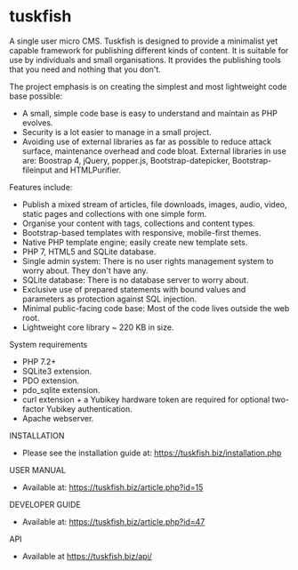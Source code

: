 # tuskfish

A single user micro CMS. Tuskfish is designed to provide a minimalist yet capable framework for
publishing different kinds of content. It is suitable for use by individuals and small
organisations. It provides the publishing tools that you need and nothing that you don't.

The project emphasis is on creating the simplest and most lightweight code base possible:
* A small, simple code base is easy to understand and maintain as PHP evolves.
* Security is a lot easier to manage in a small project.
* Avoiding use of external libraries as far as possible to reduce attack surface, maintenance overhead
  and code bloat. External libraries in use are: Boostrap 4, jQuery, popper.js, Bootstrap-datepicker,
  Bootstrap-fileinput and HTMLPurifier.

Features include:
* Publish a mixed stream of articles, file downloads, images, audio, video, static pages and collections with one simple form.
* Organise your content with tags, collections and content types.
* Bootstrap-based templates with responsive, mobile-first themes.
* Native PHP template engine; easily create new template sets.
* PHP 7, HTML5 and SQLite database.
* Single admin system: There is no user rights management system to worry about. They don't have any.
* SQLite database: There is no database server to worry about.
* Exclusive use of prepared statements with bound values and parameters as protection against SQL injection.
* Minimal public-facing code base: Most of the code lives outside the web root.
* Lightweight core library ~ 220 KB in size.

System requirements
* PHP 7.2+
* SQLite3 extension.
* PDO extension.
* pdo_sqlite extension.
* curl extension + a Yubikey hardware token are required for optional two-factor Yubikey authentication.
* Apache webserver.

INSTALLATION
* Please see the installation guide at: https://tuskfish.biz/installation.php

USER MANUAL
* Available at: https://tuskfish.biz/article.php?id=15

DEVELOPER GUIDE
* Available at: https://tuskfish.biz/article.php?id=47

API
* Available at https://tuskfish.biz/api/
